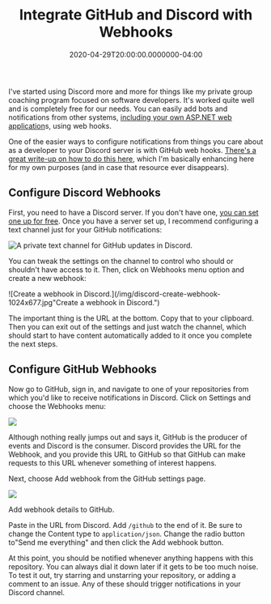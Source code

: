 ﻿---
title: Integrate GitHub and Discord with Webhooks
date: "2020-04-29T20:00:00.0000000-04:00"
description: I've started using Discord more and more for things like my private group coaching program focused on software developers.
featuredImage: /img/integrate-github-discord-webhooks-760x360.png
---

I've started using Discord more and more for things like my private group coaching program focused on software developers. It's worked quite well and is completely free for our needs. You can easily add bots and notifications from other systems, [including your own ASP.NET web application](https://ardalis.com/add-discord-notifications-to-asp-net-core-apps)s, using web hooks.

One of the easier ways to configure notifications from things you care about as a developer to your Discord server is with GitHub web hooks. [There's a great write-up on how to do this here](https://gist.github.com/jagrosh/5b1761213e33fc5b54ec7f6379034a22), which I'm basically enhancing here for my own purposes (and in case that resource ever disappears).

## **Configure Discord Webhooks**

First, you need to have a Discord server. If you don't have one, [you can set one up for free](https://support.discordapp.com/hc/en-us/articles/204849977-How-do-I-create-a-server-). Once you have a server set up, I recommend configuring a text channel just for your GitHub notifications:

![A private text channel for GitHub updates in Discord.](/img/image-7.png "A private text channel for GitHub updates in Discord.")

You can tweak the settings on the channel to control who should or shouldn't have access to it. Then, click on Webhooks menu option and create a new webhook:

![Create a webhook in Discord.](/img/discord-create-webhook-1024x677.jpg"Create a webhook in Discord.")

The important thing is the URL at the bottom. Copy that to your clipboard. Then you can exit out of the settings and just watch the channel, which should start to have content automatically added to it once you complete the next steps.

## **Configure GitHub Webhooks**

Now go to GitHub, sign in, and navigate to one of your repositories from which you'd like to receive notifications in Discord. Click on Settings and choose the Webhooks menu:

![](/img/image-8-1024x515.png)

Although nothing really jumps out and says it, GitHub is the producer of events and Discord is the consumer. Discord provides the URL for the Webhook, and you provide this URL to GitHub so that GitHub can make requests to this URL whenever something of interest happens.

Next, choose Add webhook from the GitHub settings page.

![](/img/image-9-1024x713.png)

Add webhook details to GitHub.

Paste in the URL from Discord. Add `/github` to the end of it. Be sure to change the Content type to `application/json`. Change the radio button to"Send me everything" and then click the Add webhook button.

At this point, you should be notified whenever anything happens with this repository. You can always dial it down later if it gets to be too much noise. To test it out, try starring and unstarring your repository, or adding a comment to an issue. Any of these should trigger notifications in your Discord channel.

